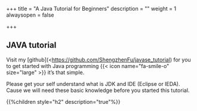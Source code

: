 +++
title = "A Java Tutorial for Beginners"
description = ""
weight = 1
alwaysopen = false

+++

## JAVA tutorial

Visit my [github](<https://github.com/ShengzhenFu/javase_tutorial) for you to get started with Java programming {{< icon name="fa-smile-o" size="large" >}}  it’s that simple.

Please get your self understand what is JDK and IDE (Eclipse or IEDA). Cause we will need these basic knowledge before you started this tutorial. 

{{%children style="h2" description="true"%}}
